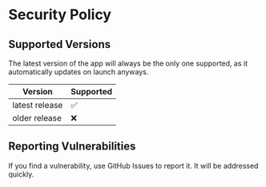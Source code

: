 # Security Policy

## Supported Versions

The latest version of the app will always be the only one supported, as it automatically updates on launch anyways.

| Version        | Supported          |
| -------------- | ------------------ |
| latest release | :white_check_mark: |
| older release  | :x:                |

## Reporting Vulnerabilities

If you find a vulnerability, use GitHub Issues to report it. It will be addressed quickly.

